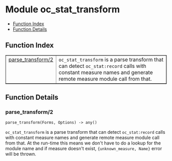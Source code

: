 

# Module oc_stat_transform #
* [Function Index](#index)
* [Function Details](#functions)

<a name="index"></a>

## Function Index ##


<table width="100%" border="1" cellspacing="0" cellpadding="2" summary="function index"><tr><td valign="top"><a href="#parse_transform-2">parse_transform/2</a></td><td>
<code>oc_stat_transform</code> is a parse transform that can detect <code>oc_stat:record</code> calls
with constant measure names and generate remote measure module call from that.</td></tr></table>


<a name="functions"></a>

## Function Details ##

<a name="parse_transform-2"></a>

### parse_transform/2 ###

`parse_transform(Forms, Options) -> any()`

`oc_stat_transform` is a parse transform that can detect `oc_stat:record` calls
with constant measure names and generate remote measure module call from that.
At the run-time this means we don't have to do a lookup for the module name and
if measure doesn't exist, `{unknown_measure, Name}` error will be thrown.

